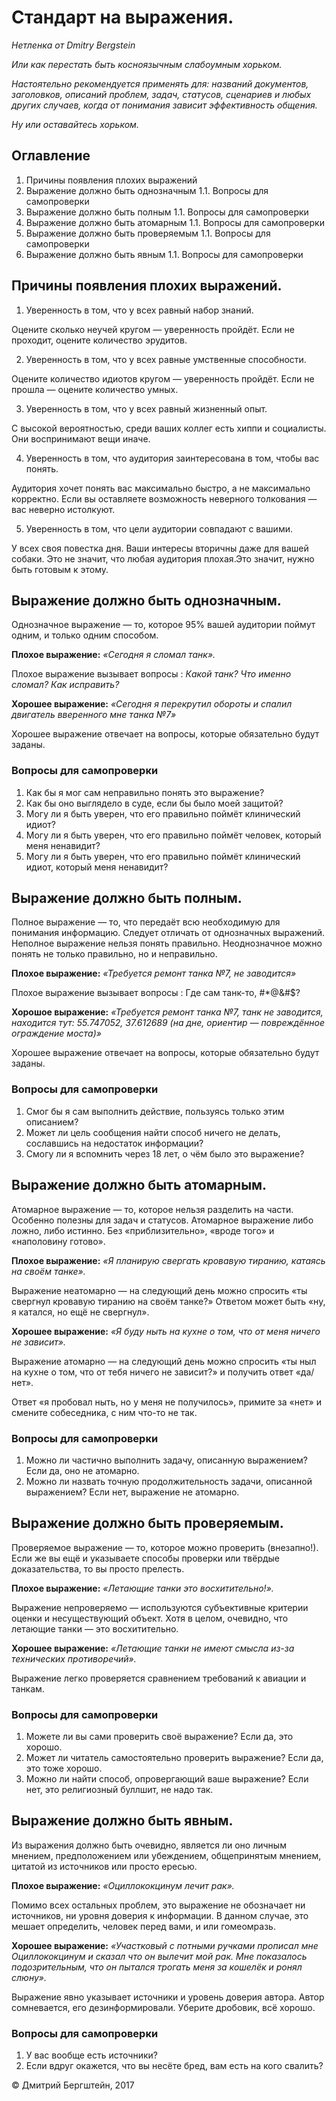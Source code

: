 # Стандарт на выражения.

_Нетленка от Dmitry Bergstein_

_Или как перестать быть косноязычным слабоумным хорьком._

_Настоятельно рекомендуется применять для: названий документов, заголовков, описаний проблем, задач, статусов, сценариев и любых других случаев, когда от понимания зависит эффективность общения._

_Ну или оставайтесь хорьком._


## Оглавление
1. Причины появления плохих выражений
1. Выражение должно быть однозначным
1.1. Вопросы для самопроверки
1. Выражение должно быть полным
1.1. Вопросы для самопроверки
1. Выражение должно быть атомарным
1.1. Вопросы для самопроверки
1. Выражение должно быть проверяемым
1.1. Вопросы для самопроверки
1. Выражение должно быть явным
1.1. Вопросы для самопроверки

## Причины появления плохих выражений.
1. Уверенность в том, что у всех равный набор знаний.

Оцените сколько неучей кругом — уверенность пройдёт. Если не проходит, оцените количество эрудитов.

2. Уверенность в том, что у всех равные умственные способности.

Оцените количество идиотов кругом — уверенность пройдёт. Если не прошла — оцените количество умных.

3. Уверенность в том, что у всех равный жизненный опыт.

С высокой вероятностью, среди ваших коллег есть хиппи и социалисты. Они воспринимают вещи иначе.

4. Уверенность в том, что аудитория заинтересована в том, чтобы вас понять.

Аудитория хочет понять вас максимально быстро, а не максимально корректно. Если вы оставляете возможность неверного толкования — вас неверно истолкуют.

5. Уверенность в том, что цели аудитории совпадают с вашими.

У всех своя повестка дня. Ваши интересы вторичны даже для вашей собаки. Это не значит, что любая аудитория плохая.Это значит, нужно быть готовым к
этому.

## Выражение должно быть однозначным.

Однозначное выражение — то, которое 95% вашей аудитории поймут одним, и только одним способом.

**Плохое выражение:**  _«Сегодня я сломал танк»._

Плохое выражение вызывает вопросы : _Какой танк? Что именно сломал? Как исправить?_

**Хорошее выражение:** _«Сегодня я перекрутил обороты и спалил двигатель вверенного мне танка №7»_

Хорошее выражение отвечает на вопросы, которые обязательно будут заданы.

### Вопросы для самопроверки
1. Как бы я мог сам неправильно понять это выражение?
1. Как бы оно выглядело в суде, если бы было моей защитой?
1. Могу ли я быть уверен, что его правильно поймёт клинический идиот?
1. Могу ли я быть уверен, что его правильно поймёт человек, который меня ненавидит?
1. Могу ли я быть уверен, что его правильно поймёт клинический идиот, который меня ненавидит?

## Выражение должно быть полным.

Полное выражение — то, что передаёт всю необходимую для понимания информацию. Следует отличать от однозначных выражений.
Неполное выражение нельзя понять правильно. Неоднозначное можно понять не только правильно, но и неправильно.

**Плохое выражение:** _«Требуется ремонт танка №7, не заводится»_

Плохое выражение вызывает вопросы : Где сам танк-то, #*@&#$?

**Хорошое выражение:** _«Требуется ремонт танка №7, танк не заводится, находится тут: 55.747052, 37.612689 (на дне, ориентир — повреждённое ограждение моста)»_

Хорошее выражение отвечает на вопросы, которые обязательно будут заданы.

### Вопросы для самопроверки
1. Смог бы я сам выполнить действие, пользуясь только этим описанием?
1. Может ли цель сообщения найти способ ничего не делать, сославшись на недостаток информации?
1. Смогу ли я вспомнить через 18 лет, о чём было это выражение?

## Выражение должно быть атомарным.

Атомарное выражение — то, которое нельзя разделить на части.
Особенно полезны для задач и статусов. Атомарное выражение либо ложно, либо истинно. Без «приблизительно», «вроде того» и «наполовину готово».

**Плохое выражение:** _«Я планирую свергать кровавую тиранию, катаясь на своём танке»._

Выражение неатомарно — на следующий день можно спросить «ты свергнул кровавую тиранию на своём танке?» Ответом может быть «ну, я катался, но ещё не свергнул».

**Хорошее выражение:** _«Я буду ныть на кухне о том, что от меня ничего не зависит»._

Выражение атомарно — на следующий день можно спросить «ты ныл на кухне о том, что от тебя ничего не зависит?» и получить ответ «да/нет».

Ответ «я пробовал ныть, но у меня не получилось», примите за «нет» и смените собеседника, с ним что-то не так.

### Вопросы для самопроверки

1. Можно ли частично выполнить задачу, описанную выражением? Если да, оно не атомарно.
1. Можно ли назвать точную продолжительность задачи, описанной выражением? Если нет, выражение не атомарно.

## Выражение должно быть проверяемым.

Проверяемое выражение — то, которое можно проверить (внезапно!). 
Если же вы ещё и указываете способы проверки или твёрдые доказательства, то вы просто прелесть.

**Плохое выражение:** _«Летающие танки это восхитительно!»._

Выражение непроверяемо — используются субъективные критерии оценки и несуществующий объект. Хотя в целом, очевидно, что летающие танки — это восхитительно.

**Хорошее выражение:** _«Летающие танки не имеют смысла из-за технических противоречий»._

Выражение легко проверяется сравнением требований к авиации и танкам.

### Вопросы для самопроверки
1. Можете ли вы сами проверить своё выражение? Если да, это хорошо.
1. Может ли читатель самостоятельно проверить выражение? Если да, это тоже хорошо.
1. Можно ли найти способ, опровергающий ваше выражение? Если нет, это религиозный буллшит, не надо так.

## Выражение должно быть явным.

Из выражения должно быть очевидно, является ли оно личным мнением, предположением или убеждением, общепринятым мнением, цитатой из источников или просто ересью.

**Плохое выражение:** _«Оциллококцинум лечит рак»._

Помимо всех остальных проблем, это выражение не обозначает ни источников, ни уровня доверия к информации. В данном случае, это мешает определить, человек перед вами, и или гомеомразь.

**Хорошее выражение:** _«Участковый с потными ручками прописал мне Оциллококцинум и сказал что он вылечит мой рак. Мне показалось подозрительным, что он пытался трогать меня за кошелёк и ронял слюну»._

Выражение явно указывает источники и уровень доверия автора. Автор сомневается, его дезинформировали. Уберите дробовик, всё хорошо.

### Вопросы для самопроверки

1. У вас вообще есть источники?
1. Если вдруг окажется, что вы несёте бред, вам есть на кого свалить?

© Дмитрий Бергштейн, 2017
